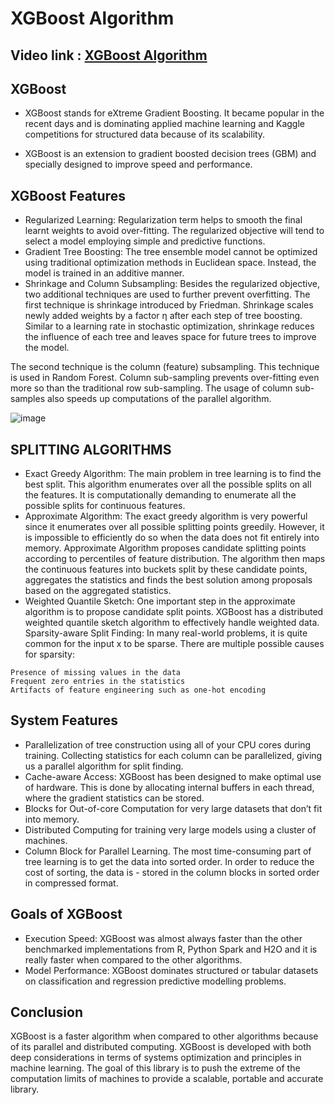 # XGBoost Algorithm

## Video link : [XGBoost Algorithm](https://drive.google.com/file/d/1Wa1VGDkO5ErsqAOjGcRAaJjT7gemErLV/view?usp=sharing)

## XGBoost
- XGBoost stands for eXtreme Gradient Boosting. It became popular in the recent days and is dominating applied machine learning and Kaggle competitions for structured data because of its scalability.

- XGBoost is an extension to gradient boosted decision trees (GBM) and specially designed to improve speed and performance.

## XGBoost Features
- Regularized Learning: Regularization term helps to smooth the final learnt weights to avoid over-fitting. The regularized objective will tend to select a model employing simple and predictive functions.
- Gradient Tree Boosting: The tree ensemble model cannot be optimized using traditional optimization methods in Euclidean space. Instead, the model is trained in an additive manner.
- Shrinkage and Column Subsampling: Besides the regularized objective, two additional techniques are used to further prevent overfitting. The first technique is shrinkage introduced by Friedman. Shrinkage scales newly added weights by a factor η after each step of tree boosting. Similar to a learning rate in stochastic optimization, shrinkage reduces the influence of each tree and leaves space for future trees to improve the model. 

The second technique is the column (feature) subsampling. This technique is used in Random Forest. Column sub-sampling prevents over-fitting even more so than the traditional row sub-sampling. The usage of column sub-samples also speeds up computations of the parallel algorithm.

![image](https://user-images.githubusercontent.com/63282184/143389540-072965ef-1e1c-41f2-a286-2433599b04d8.png)


## SPLITTING ALGORITHMS
- Exact Greedy Algorithm: The main problem in tree learning is to find the best split. This algorithm enumerates over all the possible splits on all the features. It is computationally demanding to enumerate all the possible splits for continuous features.
- Approximate Algorithm: The exact greedy algorithm is very powerful since it enumerates over all possible splitting points greedily. However, it is impossible to efficiently do so when the data does not fit entirely into memory. Approximate Algorithm proposes candidate splitting points according to percentiles of feature distribution. The algorithm then maps the continuous features into buckets split by these candidate points, aggregates the statistics and finds the best solution among proposals based on the aggregated statistics.
- Weighted Quantile Sketch: One important step in the approximate algorithm is to propose candidate split points. XGBoost has a distributed weighted quantile sketch algorithm to effectively handle weighted data.
Sparsity-aware Split Finding: In many real-world problems, it is quite common for the input x to be sparse. There are multiple possible causes for sparsity:

```
Presence of missing values in the data
Frequent zero entries in the statistics
Artifacts of feature engineering such as one-hot encoding
```


## System Features
- Parallelization of tree construction using all of your CPU cores during training. Collecting statistics for each column can be parallelized, giving us a parallel algorithm for split finding.
- Cache-aware Access: XGBoost has been designed to make optimal use of hardware. This is done by allocating internal buffers in each thread, where the gradient statistics can be stored.
- Blocks for Out-of-core Computation for very large datasets that don’t fit into memory.
- Distributed Computing for training very large models using a cluster of machines.
- Column Block for Parallel Learning. The most time-consuming part of tree learning is to get the data into sorted order. In order to reduce the cost of sorting, the data is - stored in the column blocks in sorted order in compressed format.

## Goals of XGBoost 
- Execution Speed: XGBoost was almost always faster than the other benchmarked implementations from R, Python Spark and H2O and it is really faster when compared to the other algorithms.
- Model Performance: XGBoost dominates structured or tabular datasets on classification and regression predictive modelling problems.

## Conclusion 
XGBoost is a faster algorithm when compared to other algorithms because of its parallel and distributed computing. XGBoost is developed with both deep considerations in terms of systems optimization and principles in machine learning. The goal of this library is to push the extreme of the computation limits of machines to provide a scalable, portable and accurate library.
